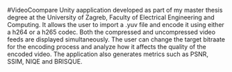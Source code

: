 #VideoCoompare
Unity aapplication developed as part of my master thesis degree at the University of Zagreb, Faculty of Electrical Engineering and Computing.
It allows the user to import a .yuv file and encode it using either a h264 or a h265 codec.
Both the compressed and uncompressed video feeds are displayed simultaneously.
The user can change the target bitraate for the encoding process and analyze how it affects the quality of the encoded video.
The application also generates metrics such as PSNR, SSIM, NIQE and BRISQUE.
